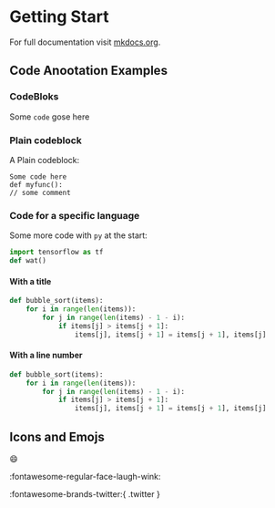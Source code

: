 # Getting Start

For full documentation visit [mkdocs.org](https://www.mkdocs.org).

## Code Anootation Examples

### CodeBloks

Some `code` gose here

### Plain codeblock

A Plain codeblock:

```
Some code here
def myfunc():
// some comment
```

### Code for a specific language

Some more code with `py` at the start:

```py
import tensorflow as tf
def wat()
```

#### With a title

```py title="bubble_sort.py"
def bubble_sort(items):
    for i in range(len(items)):
        for j in range(len(items) - 1 - i):
            if items[j] > items[j + 1]:
                items[j], items[j + 1] = items[j + 1], items[j]
```

#### With a line number

```py linenums="1"
def bubble_sort(items):
    for i in range(len(items)):
        for j in range(len(items) - 1 - i):
            if items[j] > items[j + 1]:
                items[j], items[j + 1] = items[j + 1], items[j]
```

## Icons and Emojs

:smile:

:fontawesome-regular-face-laugh-wink:

:fontawesome-brands-twitter:{ .twitter }
